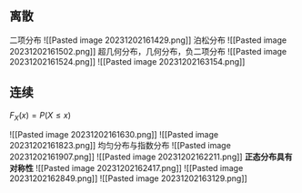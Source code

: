 ## 离散
二项分布
![[Pasted image 20231202161429.png]]
泊松分布
![[Pasted image 20231202161502.png]]
超几何分布，几何分布，负二项分布
![[Pasted image 20231202161524.png]]
![[Pasted image 20231202163154.png]]
## 连续
$F_X(x) = P(X \leq x)$

![[Pasted image 20231202161630.png]]
![[Pasted image 20231202161823.png]]
均匀分布与指数分布
![[Pasted image 20231202161907.png]]
![[Pasted image 20231202162211.png]]
**正态分布具有对称性**
![[Pasted image 20231202162417.png]]
![[Pasted image 20231202162849.png]]
![[Pasted image 20231202163129.png]]